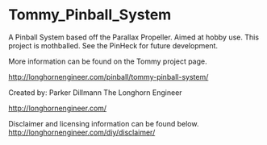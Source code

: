Tommy_Pinball_System
====================

A Pinball System based off the Parallax Propeller. Aimed at hobby use. This project is mothballed. See the PinHeck for future development.

More information can be found on the Tommy project page.


http://longhornengineer.com/pinball/tommy-pinball-system/

Created by:
Parker Dillmann
The Longhorn Engineer

http://longhornengineer.com/

Disclaimer and licensing information can be found below.
http://longhornengineer.com/diy/disclaimer/
